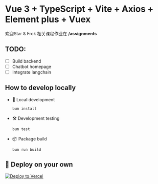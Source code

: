 # Vue 3 + TypeScript + Vite + Axios + Element plus + Vuex

欢迎Star & Frok
相关课程作业在 **/assignments**

## TODO:

- [ ] Build backend
- [ ] Chatbot homepage
- [ ] Integrate langchain

## How to develop locally

- 📌 Local development

  ```bash
  bun install
  ```

- 🛠️ Development testing

  ```bash
  bun test
  ```

- 📦 Package build

  ```
  bun run build
  ```

## 🚀 Deploy on your own

[![Deploy to Vercel](https://vercel.com/button)](https://vercel.com/import/project?template=https://github.com/Francismiko/information-development-course)

